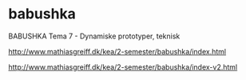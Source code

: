 # babushka
BABUSHKA  Tema 7 - Dynamiske prototyper, teknisk

http://www.mathiasgreiff.dk/kea/2-semester/babushka/index.html

http://www.mathiasgreiff.dk/kea/2-semester/babushka/index-v2.html